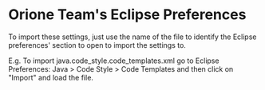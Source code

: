 Orione Team's Eclipse Preferences
========================

To import these settings, just use the name of the file to identify the Eclipse preferences' section to open to import the settings to.

E.g. To import java.code_style.code_templates.xml go to Eclipse Preferences: Java > Code Style > Code Templates and then click on "Import" and load the file.

